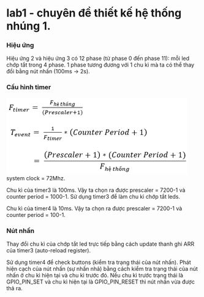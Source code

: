 # lab1 - chuyên đề thiết kế hệ thống nhúng 1.

### Hiệu ứng
Hiệu ứng 2 và hiệu ứng 3 có 12 phase (từ phase 0 đến phase 11): mỗi led chớp tắt trong 4 phase. 1 phase tương đương với 1 chu kì mà ta có thể thay đổi bằng nút nhấn (100ms -> 2s).

### Cấu hình timer
![Công thức tính](/Images/16cap1.png)  
system clock = 72Mhz.

Chu kì của timer3 là 100ms. Vậy ta chọn ra được prescaler = 7200-1 và counter period = 1000-1.
Sử dụng timer3 để làm chu kì chớp tắt leds.

Chu kì của timer4 là 10ms. Vậy ta chọn ra được prescaler = 7200-1 và counter period = 100-1.

### Nút nhấn
Thay đổi chu kì của chớp tắt led trực tiếp bằng cách update thanh ghi ARR của timer3 (auto-reload register).

Sử dụng timer4 để check buttons (kiểm tra trạng thái của nút nhấn).
Phát hiện cạch của nút nhấn (sự nhấn nhả) bằng cách kiểm tra trạng thái của nút nhấn ở chu kì hiện tại và chu kì trước đó. Nếu chu kì trước trạng thái là GPIO_PIN_SET và chu kì hiện tại là GPIO_PIN_RESET thì nút nhấn vừa được thả ra. 
